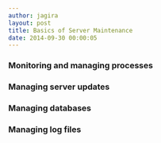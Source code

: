 ```yaml
---
author: jagira
layout: post
title: Basics of Server Maintenance
date: 2014-09-30 00:00:05
---
```


### Monitoring and managing processes


### Managing server updates


### Managing databases


### Managing log files




